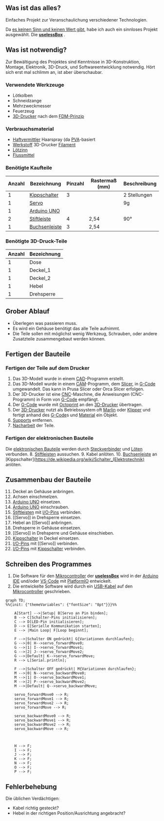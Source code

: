 ## Was ist das alles?
Einfaches Projekt zur Veranschaulichung verschiedener Technologien.

Da [es keinen Sinn und keinen Wert gibt](https://de.wikipedia.org/wiki/Nihilismus), habe ich auch ein sinnloses Projekt ausgewählt. Die **[uselessBox](https://de.wikipedia.org/wiki/Leave-Me-Alone-Box)** .
## Was ist notwendig?
Zur Bewältigung des Projektes sind Kenntnisse in 3D-Konstruktion, Montage, Elektronik, 3D-Druck, und Softwareentwicklung notwendig. Hört sich erst mal schlimm an, ist aber überschaubar.
### Verwendete Werkzeuge
- Lötkolben
- Schneidzange
- Mehrzweckmesser
- Feuerzeug
- [3D-Drucker](https://de.wikipedia.org/wiki/3D-Druck) nach dem [FDM-Prinzip](https://de.wikipedia.org/wiki/Fused_Deposition_Modeling)
### Verbrauchsmaterial
- [Haftvermittler](https://de.wikipedia.org/wiki/Haftvermittler) Haarspray (da [PVA](https://de.wikipedia.org/wiki/Polyvinylacetat)-basiert
- [Werkstoff]([Material](https://de.wikipedia.org/wiki/Werkstoff)) 3D-Drucker [Filament](https://de.wikipedia.org/wiki/Filament_(3D-Druck))
- [Lötzinn](https://de.wikipedia.org/wiki/Lot_(Metall))
- [Flussmittel](https://de.wikipedia.org/wiki/Flussmittel_(L%C3%B6ten))
### Benötigte Kaufteile

| Anzahl | Bezeichnung                                                             | Pinzahl | Rastermaß (mm) | Beschreibung |
| ------ | ----------------------------------------------------------------------- | ------- | -------------- | ------------ |
| 1      | [Kippschalter](https://de.wikipedia.org/wiki/Schalter_(Elektrotechnik)) | 3       |                | 2 Stellungen |
| 1      | [Servo](https://de.wikipedia.org/wiki/Servo)                            |         |                | 9g           |
| 1      | [Arduino UNO](https://de.wikipedia.org/wiki/Arduino_(Plattform))        |         |                |              |
| 2      | [Stiftleiste](https://de.wikipedia.org/wiki/Stiftleiste)                | 4       | 2,54           | 90°          |
| 1      | [Buchsenleiste](https://de.wikipedia.org/wiki/Stiftleiste)              | 3       | 2,54           |              |
### Benötigte 3D-Druck-Teile

| Anzahl | Bezeichnung |
| ------ | ----------- |
| 1      | Dose        |
| 1      | Deckel_1    |
| 1      | Deckel_2    |
| 1      | Hebel       |
| 1      | Drehsperre  |
## Grober Ablauf
- Überlegen was passieren muss.
- Es wird ein Gehäuse benötigt das alle Teile aufnimmt.
- Die Teile sollen mit möglichst wenig Werkzeug, Schrauben, oder andere Zusatzteile zusammengebaut werden können.
## Fertigen der Bauteile
### Fertigen der Teile auf dem Drucker
1. Das 3D-Modell wurde in einem [CAD](https://de.wikipedia.org/wiki/CAD)-Programm erstellt.
2. Das 3D-Modell wurde in einem [CAM](https://de.wikipedia.org/wiki/Computer-aided_manufacturing)-Programm, dem [Slicer](https://de.wikipedia.org/wiki/Slicer-Software), in [G-Code](https://de.wikipedia.org/wiki/Computerized_Numerical_Control#DIN/ISO-Programmierung_bzw._G-Code) umgewandelt. Das kann in Prusa Slicer oder Orca Slicer erfolgen.
3. Der 3D-Drucker ist eine [CNC](https://de.wikipedia.org/wiki/Computerized_Numerical_Control)-Maschine, die Anweisungen (CNC-Programm) in Form von  [G-Code](https://de.wikipedia.org/wiki/Computerized_Numerical_Control#DIN/ISO-Programmierung_bzw._G-Code) empfängt.
4. Der [G-Code](https://de.wikipedia.org/wiki/Computerized_Numerical_Control#DIN/ISO-Programmierung_bzw._G-Code) wurde mit [Octoprint](https://de.wikipedia.org/wiki/OctoPrint) an den [3D-Drucker](https://de.wikipedia.org/wiki/3D-Druck) übertragen.
5. Der [3D-Drucker](https://de.wikipedia.org/wiki/3D-Druck) nutzt als Betriebssystem oft [Marlin](https://marlinfw.org/) oder [Klipper](https://www.klipper3d.org/) und fertigt anhand des [G-Code](https://de.wikipedia.org/wiki/Computerized_Numerical_Control#DIN/ISO-Programmierung_bzw._G-Code)s und [Material](https://de.wikipedia.org/wiki/Werkstoff) ein Objekt.
6. [Supports](https://help.prusa3d.com/de/article/stutzstrukturen_1698) entfernen.
7. [Nacharbeit](https://de.wikipedia.org/wiki/Rework) der Teile.
### Fertigen der elektronischen Bauteile
Die [elektronischen Bauteile](https://de.wikipedia.org/wiki/Liste_elektrischer_Bauelemente) werden durch [Steckverbinder](https://de.wikipedia.org/wiki/Steckverbinder) und [Löten](https://de.wikipedia.org/wiki/L%C3%B6ten) verbunden. 
8. [Stiftleisten](https://de.wikipedia.org/wiki/Stiftleiste) aussuchen.
9. Kabel anlöten.
10. [Buchsenleiste](https://de.wikipedia.org/wiki/Stiftleiste) an [Kippschalter](https://de.wikipedia.org/wiki/Schalter_(Elektrotechnik) anlöten.
## Zusammenbau der Bauteile
11. Deckel an Gehäuse anbringen.
12. Achsen einschmelzen.
13. [Arduino UNO](https://de.wikipedia.org/wiki/Arduino_(Plattform)) einsetzen.
14. [Arduino UNO](https://de.wikipedia.org/wiki/Arduino_(Plattform)) einschrauben.
15. [Stiftleisten](https://de.wikipedia.org/wiki/Stiftleiste)  mit [I/O-Pins](https://de.wikipedia.org/wiki/GPIO) verbinden.
16. [[Servo]] in Drehsperre einsetzen.
17. Hebel an [[Servo]] anbringen.
18. Drehsperre in Gehäuse einsetzen.
19. [[Servo]] in Drehsperre und Gehäuse einschieben.
20. [Kippschalter](https://de.wikipedia.org/wiki/Schalter_(Elektrotechnik)) in Deckel einsetzen.
21. [I/O-Pins](https://de.wikipedia.org/wiki/GPIO) mit [[Servo]] verbinden.
22. [I/O-Pins](https://de.wikipedia.org/wiki/GPIO) mit [Kippschalter](https://de.wikipedia.org/wiki/Schalter_(Elektrotechnik)) verbinden.
## Schreiben des Programmes
1. Die Software für den [Mikrocontroller](https://de.wikipedia.org/wiki/Mikrocontroller) der **[uselessBox](https://de.wikipedia.org/wiki/Leave-Me-Alone-Box)** wird in der [Arduino IDE](https://de.wikipedia.org/wiki/Arduino_IDE) und/oder [VS-Code](https://de.wikipedia.org/wiki/Visual_Studio_Code) mit [PlatformIO](https://de.wikipedia.org/wiki/PlatformIO) entwickelt.
2. Die entwickelte Software wird durch ein [USB-Kabel](https://de.wikipedia.org/wiki/Universal_Serial_Bus) auf den [Mikrocontroller](https://de.wikipedia.org/wiki/Mikrocontroller) geschrieben.

```mermaid
graph TD;
%%{init: {"themeVariables": {"fontSize": "8pt"}}}%%

    A[Start] -->|Setup| B[Servo an Pin binden];
    B --> C[Schalter-Pins initialisieren];
    C --> D[LED-Pin initialisieren];
    D --> E[Serielle Kommunikation starten];
    E --> |Main Loop| F[Loop beginnt];
    
    F -->|Schalter ON gedrückt| G{Variationen durchlaufen};
    G -->|0| H-->servo_forwardMove0;
    G -->|1| I-->servo_forwardMove1;
    G -->|2| J-->servo_forwardMove2;
    G -->|Default| K-->servo_forwardMove;
    R --> L[Serial.println];
    
    F -->|Schalter OFF gedrückt| M{Variationen durchlaufen};
    M -->|0| N-->servo_backwardMove0;
    M -->|1| O-->servo_backwardMove1;
    M -->|2| P-->servo_backwardMove2;
    M -->|Default| Q-->servo_backwardMove;

	servo_forwardMove0 --> R;
	servo_forwardMove1 --> R;
	servo_forwardMove2 --> R;
    servo_forwardMove --> R;

	servo_backwardMove0 --> R;
	servo_backwardMove1 --> R;
	servo_backwardMove2 --> R;
	servo_backwardMove --> R;

	
	
	H --> F;
    I --> F;
    J --> F;
    K --> F;
    N --> F;
    O --> F;
    P --> F;

```
## Fehlerbehebung
Die üblichen Verdächtigen:
- Kabel richtig gesteckt?
- Hebel in der richtigen Position/Ausrichtung angebracht?


